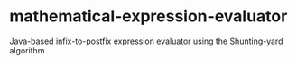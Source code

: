 # mathematical-expression-evaluator
Java-based infix-to-postfix expression evaluator using the Shunting-yard algorithm

